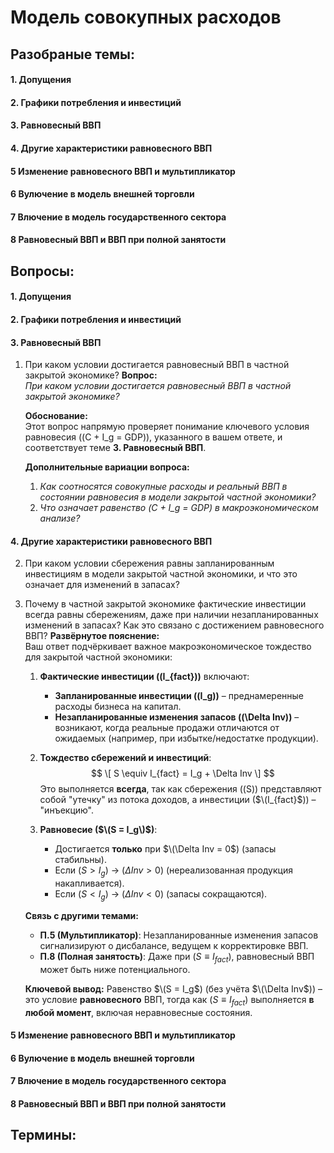 # Модель совокупных расходов

## Разобраные темы:
#### 1.  Допущения
#### 2. Графики потребления и инвестиций
#### 3. Равновесный ВВП
#### 4. Другие характеристики равновесного ВВП
#### 5 Изменение равновесного ВВП и мультипликатор
#### 6 Вулючение в модель внешней торговли
#### 7 Влючение в модель государственного сектора
#### 8 Равновесный ВВП и ВВП при полной занятости

## Вопросы:
#### 1.  Допущения
#### 2. Графики потребления и инвестиций
#### 3. Равновесный ВВП
1. При каком условии достигается равновесный ВВП в частной закрытой экономике?
	**Вопрос:**  
	*При каком условии достигается равновесный ВВП в частной закрытой экономике?*  
	
	**Обоснование:**  
	Этот вопрос напрямую проверяет понимание ключевого условия равновесия (\(C + I_g = GDP\)), указанного в вашем ответе, и соответствует теме **3. Равновесный ВВП**.  
	
	**Дополнительные вариации вопроса:**  
	1. *Как соотносятся совокупные расходы и реальный ВВП в состоянии равновесия в модели закрытой частной экономики?*  
	2. *Что означает равенство \(C + I_g = GDP\) в макроэкономическом анализе?*  
#### 4. Другие характеристики равновесного ВВП
2. При каком условии сбережения равны запланированным инвестициям в модели закрытой частной экономики, и что это означает для изменений в запасах?
3. Почему в частной закрытой экономике фактические инвестиции всегда равны сбережениям, даже при наличии незапланированных изменений в запасах? Как это связано с достижением равновесного ВВП?
	 **Развёрнутое пояснение:**  
	Ваш ответ подчёркивает важное макроэкономическое тождество для закрытой частной экономики:  
	1. **Фактические инвестиции (\(I_{fact}\))** включают:  
	   - **Запланированные инвестиции (\(I_g\))** – преднамеренные расходы бизнеса на капитал.  
	   - **Незапланированные изменения запасов (\(\Delta Inv\))** – возникают, когда реальные продажи отличаются от ожидаемых (например, при избытке/недостатке продукции).  
	
	1. **Тождество сбережений и инвестиций**:  
	$$   \[
	   S \equiv I_{fact} = I_g + \Delta Inv
	   \]  $$
	   Это выполняется **всегда**, так как сбережения (\(S\)) представляют собой "утечку" из потока доходов, а инвестиции ($\(I_{fact}$)) – "инъекцию".  
	
	2. **Равновесие ($\(S = I_g\)$)**:  
	   - Достигается **только** при $\(\Delta Inv = 0$\) (запасы стабильны).  
	   - Если \($S > I_g$\) → \($\Delta Inv > 0$\) (нереализованная продукция накапливается).  
	   - Если \($S < I_g$\) → \($\Delta Inv < 0$\) (запасы сокращаются).  
	
	**Связь с другими темами:**  
	- **П.5 (Мультипликатор)**: Незапланированные изменения запасов сигнализируют о дисбалансе, ведущем к корректировке ВВП.  
	- **П.8 (Полная занятость)**: Даже при \($S \equiv I_{fact}$\), равновесный ВВП может быть ниже потенциального.  
	
	**Ключевой вывод:** Равенство $\(S = I_g$) (без учёта $\(\Delta Inv$)) – это условие **равновесного** ВВП, тогда как $(S \equiv I_{fact}$) выполняется **в любой момент**, включая неравновесные состояния.

#### 5 Изменение равновесного ВВП и мультипликатор
#### 6 Вулючение в модель внешней торговли
#### 7 Влючение в модель государственного сектора
#### 8 Равновесный ВВП и ВВП при полной занятости

## Термины:
